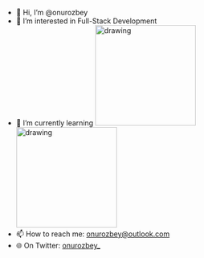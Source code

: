- 👋 Hi, I’m @onurozbey
- 👀 I’m interested in Full-Stack Development
- 🌱 I’m currently learning <img src="https://upload.wikimedia.org/wikipedia/commons/thumb/9/99/Unofficial_JavaScript_logo_2.svg/512px-Unofficial_JavaScript_logo_2.svg.png" alt="drawing" width="200"/> <img src="https://www.mshowto.org/images/articles/2021/03/one-cikan-fotograf-850x850.jpg" alt="drawing" width="200"/>
- 📫 How to reach me: onurozbey@outlook.com
- 🌐 On Twitter: [onurozbey_](https://twitter.com/onurozbey_)

<!---
onurozbey/onurozbey is a ✨ special ✨ repository because its `README.md` (this file) appears on your GitHub profile.
You can click the Preview link to take a look at your changes.
--->
